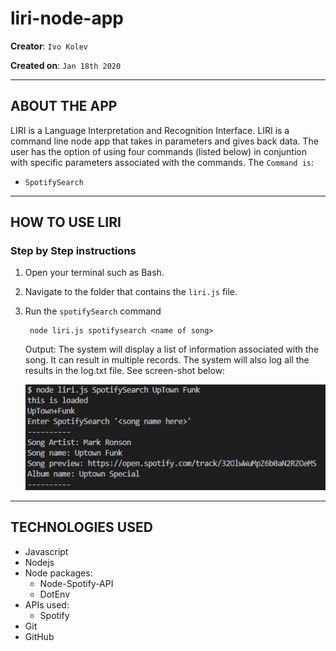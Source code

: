 # liri-node-app

**Creator**: `Ivo Kolev`

**Created on**: `Jan 18th 2020`

- - -

## ABOUT THE APP
LIRI is a Language Interpretation and Recognition Interface. LIRI is a command line node app that takes in parameters and gives back data. The user has the option of using four commands (listed below) in conjuntion with specific parameters associated with the commands. The  `Command is`:

   * `SpotifySearch`

- - -
## HOW TO USE LIRI

### **Step by Step instructions**

1. Open your terminal such as Bash.
2. Navigate to the folder that contains the `liri.js` file. 
3. Run the `spotifySearch` command
    
        node liri.js spotifysearch <name of song>
    
    Output: The system will display a list of information associated with the song. It can result in multiple records. The system will also log all the results in the log.txt file. See screen-shot below:

    ![ScreenShot](https://github.com/arkevo/Liri-Node-App/raw/master/screenshots/spotifysearch.png)

- - -

## TECHNOLOGIES USED
* Javascript
* Nodejs
* Node packages:
    * Node-Spotify-API
    * DotEnv
* APIs used:
    * Spotify
* Git
* GitHub